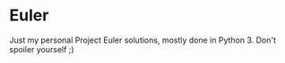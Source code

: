# Euler

Just my personal Project Euler solutions, mostly done in Python 3. Don't spoiler yourself ;)
